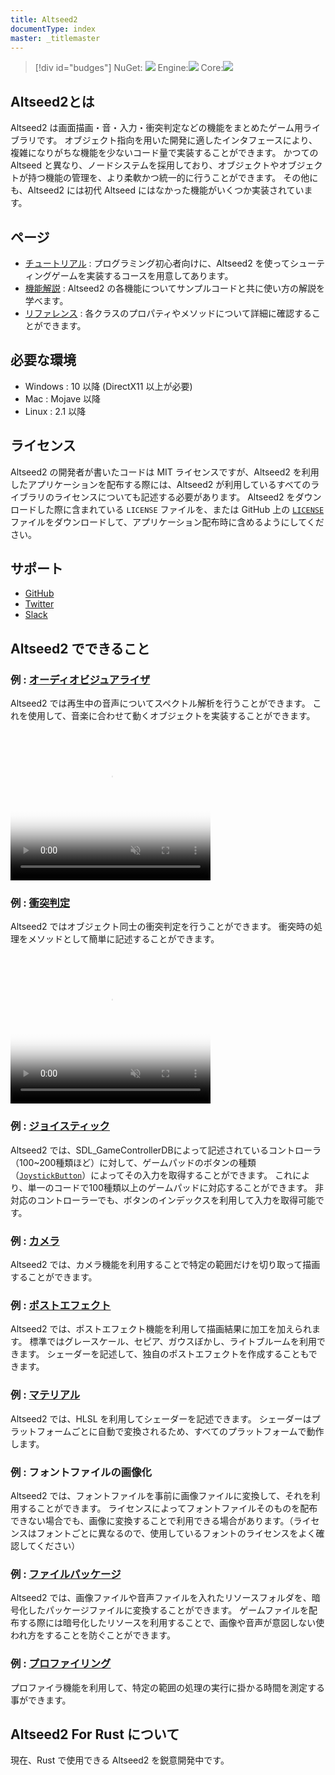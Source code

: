 ```yaml
---
title: Altseed2
documentType: index
master: _titlemaster
---
```


>[!div id="budges"]
>NuGet: <a href="https://www.nuget.org/packages/Altseed2" target="_blank" rel="noopener noreferrer"><img src="https://img.shields.io/nuget/vpre/Altseed2?color=darkgreen&logo=nuget&label=%20&style=plastic)](https://www.nuget.org/packages/Altseed2"/></a>
>Engine:<a href="https://github.com/altseed/Altseed2-csharp" target="_blank" rel="noopener noreferrer"><img src="https://img.shields.io/github/commits-since/altseed/Altseed2-csharp/2.0.0-beta4?include_prereleases&logo=github&color=blue&style=plastic"/></a>
>Core:<a href="https://github.com/altseed/Altseed2" target="_blank" rel="noopener noreferrer"><img src="https://img.shields.io/github/milestones/progress/altseed/Altseed2/1?color=orange&logo=github&style=plastic"/></a>


## Altseed2とは

Altseed2 は画面描画・音・入力・衝突判定などの機能をまとめたゲーム用ライブラリです。
オブジェクト指向を用いた開発に適したインタフェースにより、複雑になりがちな機能を少ないコード量で実装することができます。
かつての Altseed と異なり、ノードシステムを採用しており、オブジェクトやオブジェクトが持つ機能の管理を、より柔軟かつ統一的に行うことができます。
その他にも、Altseed2 には初代 Altseed にはなかった機能がいくつか実装されています。

## ページ

- [チュートリアル](Tutorials/Chap0/index.md) : プログラミング初心者向けに、Altseed2 を使ってシューティングゲームを実装するコースを用意してあります。
- [機能解説](Manual/Engine/Engine.md) : Altseed2 の各機能についてサンプルコードと共に使い方の解説を学べます。
- [リファレンス](xref:Altseed2) : 各クラスのプロパティやメソッドについて詳細に確認することができます。


## 必要な環境
- Windows : 10 以降 (DirectX11 以上が必要)
- Mac : Mojave 以降
- Linux : 2.1 以降

## ライセンス
Altseed2 の開発者が書いたコードは MIT ライセンスですが、Altseed2 を利用したアプリケーションを配布する際には、Altseed2 が利用しているすべてのライブラリのライセンスについても記述する必要があります。
Altseed2 をダウンロードした際に含まれている `LICENSE` ファイルを、または GitHub 上の <a href="https://github.com/altseed/Altseed2/blob/master/LICENSE" target="_blank" rel="noopener noreferrer">`LICENSE`</a> ファイルをダウンロードして、アプリケーション配布時に含めるようにしてください。

## サポート
- <a href="https://github.com/altseed/Altseed2" target="_blank" rel="noopener noreferrer">GitHub</a>
- <a href="https://twitter.com/altseed" target="_blank" rel="noopener noreferrer">Twitter</a>
- <a href="https://altseed.herokuapp.com/" target="_blank" rel="noopener noreferrer">Slack</a>

## Altseed2 でできること

### 例 : [オーディオビジュアライザ](Manual/Sound/Sound.md)
Altseed2 では再生中の音声についてスペクトル解析を行うことができます。
これを使用して、音楽に合わせて動くオブジェクトを実装することができます。

<video width="320" height="240" autoplay muted="true" loop="true" preload poster="Images/Spectrum.png">
  <source src="Images/Spectrum.mp4" type="video/mp4">
  <source src="Images/Spectrum.webm" type="video/webm">
  <img src="Images/Spectrum.png">
</video>

<!--[!code-csharp[Main](Src/Samples/AudioVisualizerDemonstration/AudioVisualizerDemonstration.cs)]-->

### 例 : [衝突判定](Manual/Physics/Collision.md)
Altseed2 ではオブジェクト同士の衝突判定を行うことができます。
衝突時の処理をメソッドとして簡単に記述することができます。

<video width="320" height="240" autoplay muted="true" loop="true" preload poster="Images/Collision.png">
  <source src="Images/Collision.mp4" type="video/mp4">
  <source src="Images/Collision.webm" type="video/webm">
  <img src="Images/Collision.png">
</video>

<!--[!code-csharp[Main](Src/Samples/CollisionDemonstration/CollisionDemonstration.cs)]-->

### 例 : [ジョイスティック](Manual/Input/Joystick.md)
Altseed2 では、SDL_GameControllerDBによって記述されているコントローラ（100~200種類ほど）に対して、ゲームパッドのボタンの種類（[`JoystickButton`](xref:Altseed2.JoystickButton)）によってその入力を取得することができます。
これにより、単一のコードで100種類以上のゲームパッドに対応することができます。
非対応のコントローラーでも、ボタンのインデックスを利用して入力を取得可能です。

### 例 : [カメラ](Manual/Graphics/Camera.md)
Altseed2 では、カメラ機能を利用することで特定の範囲だけを切り取って描画することができます。

### 例 : [ポストエフェクト](Manual/Graphics/PostEffect.md)
Altseed2 では、ポストエフェクト機能を利用して描画結果に加工を加えられます。
標準ではグレースケール、セピア、ガウスぼかし、ライトブルームを利用できます。
シェーダーを記述して、独自のポストエフェクトを作成することもできます。

### 例 : [マテリアル](Manual/Graphics/Material.md)
Altseed2 では、HLSL を利用してシェーダーを記述できます。
シェーダーはプラットフォームごとに自動で変換されるため、すべてのプラットフォームで動作します。

### 例 : フォントファイルの画像化
Altseed2 では、フォントファイルを事前に画像ファイルに変換して、それを利用することができます。
ライセンスによってフォントファイルそのものを配布できない場合でも、画像に変換することで利用できる場合があります。（ライセンスはフォントごとに異なるので、使用しているフォントのライセンスをよく確認してください）

### 例 : [ファイルパッケージ](Manual/File/Package.md)
Altseed2 では、画像ファイルや音声ファイルを入れたリソースフォルダを、暗号化したパッケージファイルに変換することができます。
ゲームファイルを配布する際には暗号化したリソースを利用することで、画像や音声が意図しない使われ方をすることを防ぐことができます。

### 例 : [プロファイリング](Manual/Profiler/Profiler.md)
プロファイラ機能を利用して、特定の範囲の処理の実行に掛かる時間を測定する事ができます。


## Altseed2 For Rust について

現在、Rust で使用できる Altseed2 を鋭意開発中です。

